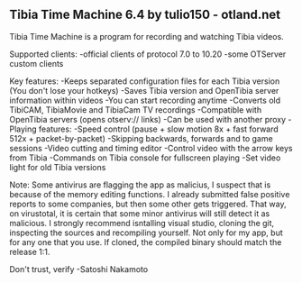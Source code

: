 Tibia Time Machine 6.4
by tulio150 - otland.net
------------------------

Tibia Time Machine is a program for recording and watching Tibia videos.

Supported clients:
-official clients of protocol 7.0 to 10.20
-some OTServer custom clients

Key features:
-Keeps separated configuration files for each Tibia version (You don't lose your hotkeys)
-Saves Tibia version and OpenTibia server information within videos
-You can start recording anytime
-Converts old TibiCAM, TibiaMovie and TibiaCam TV recordings
-Compatible with OpenTibia servers (opens otserv:// links)
-Can be used with another proxy
-Playing features:
	-Speed control (pause + slow motion 8x + fast forward 512x + packet-by-packet)
	-Skipping backwards, forwards and to game sessions
	-Video cutting and timing editor
	-Control video with the arrow keys from Tibia
	-Commands on Tibia console for fullscreen playing
	-Set video light for old Tibia versions
	
Note: Some antivirus are flagging the app as malicius, I suspect that is because of the memory editing functions. I already submitted false positive reports to some companies, but then some other gets triggered. That way, on virustotal, it is certain that some minor antivirus will still detect it as malicious. I strongly recommend isntalling visual studio, cloning the git, inspecting the sources and recompiling yourself. Not only for my app, but for any one that you use. If cloned, the compiled binary should match the release 1:1.

Don't trust, verify
	-Satoshi Nakamoto
